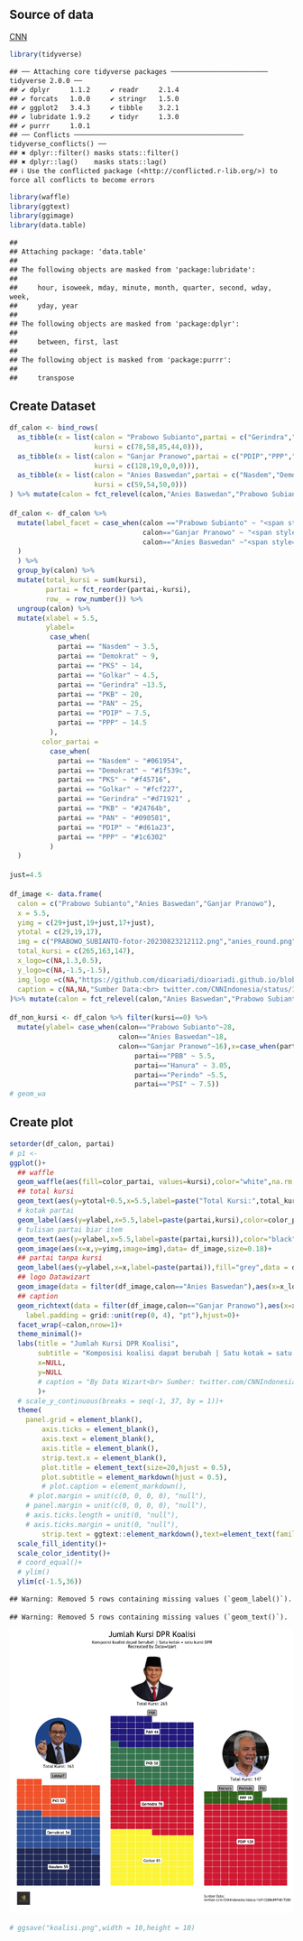 ## Source of data

[CNN](https://twitter.com/CNNIndonesia/status/1691328868974817280)

``` r
library(tidyverse) 
```

    ## ── Attaching core tidyverse packages ──────────────────────── tidyverse 2.0.0 ──
    ## ✔ dplyr     1.1.2     ✔ readr     2.1.4
    ## ✔ forcats   1.0.0     ✔ stringr   1.5.0
    ## ✔ ggplot2   3.4.3     ✔ tibble    3.2.1
    ## ✔ lubridate 1.9.2     ✔ tidyr     1.3.0
    ## ✔ purrr     1.0.1     
    ## ── Conflicts ────────────────────────────────────────── tidyverse_conflicts() ──
    ## ✖ dplyr::filter() masks stats::filter()
    ## ✖ dplyr::lag()    masks stats::lag()
    ## ℹ Use the conflicted package (<http://conflicted.r-lib.org/>) to force all conflicts to become errors

``` r
library(waffle) 
library(ggtext)
library(ggimage)
library(data.table)
```

    ## 
    ## Attaching package: 'data.table'
    ## 
    ## The following objects are masked from 'package:lubridate':
    ## 
    ##     hour, isoweek, mday, minute, month, quarter, second, wday, week,
    ##     yday, year
    ## 
    ## The following objects are masked from 'package:dplyr':
    ## 
    ##     between, first, last
    ## 
    ## The following object is masked from 'package:purrr':
    ## 
    ##     transpose

## Create Dataset

``` r
df_calon <- bind_rows(
  as_tibble(x = list(calon = "Prabowo Subianto",partai = c("Gerindra","PKB","Golkar","PAN","PBB"),
                     kursi = c(78,58,85,44,0))),
  as_tibble(x = list(calon = "Ganjar Pranowo",partai = c("PDIP","PPP","Perindo","Hanura","PSI"),
                     kursi = c(128,19,0,0,0))),
  as_tibble(x = list(calon = "Anies Baswedan",partai = c("Nasdem","Demokrat","PKS","UMMAT"),
                     kursi = c(59,54,50,0)))
) %>% mutate(calon = fct_relevel(calon,"Anies Baswedan","Prabowo Subianto"))

df_calon <- df_calon %>% 
  mutate(label_facet = case_when(calon =="Prabowo Subianto" ~ "<span style='color:grey'>Prabowo</span>",
                                 calon=="Ganjar Pranowo" ~ "<span style='color:red'>Ganjar</span>",
                                 calon=="Anies Baswedan" ~"<span style='color:blue'>Anies</span>"
  )
  ) %>% 
  group_by(calon) %>% 
  mutate(total_kursi = sum(kursi),
         partai = fct_reorder(partai,-kursi),
         row_ = row_number()) %>%
  ungroup(calon) %>%
  mutate(xlabel = 5.5,
         ylabel= 
          case_when(
            partai == "Nasdem" ~ 3.5,
            partai == "Demokrat" ~ 9,
            partai == "PKS" ~ 14,
            partai == "Golkar" ~ 4.5,
            partai == "Gerindra" ~13.5,
            partai == "PKB" ~ 20,
            partai == "PAN" ~ 25,
            partai == "PDIP" ~ 7.5,
            partai == "PPP" ~ 14.5
          ),
        color_partai = 
          case_when(
            partai == "Nasdem" ~ "#061954",
            partai == "Demokrat" ~ "#1f539c",
            partai == "PKS" ~ "#f45716",
            partai == "Golkar" ~ "#fcf227",
            partai == "Gerindra" ~"#d71921" ,
            partai == "PKB" ~ "#24764b",
            partai == "PAN" ~ "#090581",
            partai == "PDIP" ~ "#d61a23",
            partai == "PPP" ~ "#1c6302"
          )
  )

just=4.5

df_image <- data.frame(
  calon = c("Prabowo Subianto","Anies Baswedan","Ganjar Pranowo"),
  x = 5.5,
  yimg = c(29+just,19+just,17+just),
  ytotal = c(29,19,17),
  img = c("PRABOWO_SUBIANTO-fotor-20230823212112.png","anies_round.png","ganjar1-fotor-2023082321189.png"),
  total_kursi = c(265,163,147),
  x_logo=c(NA,1.3,0.5),
  y_logo=c(NA,-1.5,-1.5),
  img_logo =c(NA,"https://github.com/dioariadi/dioariadi.github.io/blob/master/images/2.png?raw=true",NA),
  caption = c(NA,NA,"Sumber Data:<br> twitter.com/CNNIndonesia/status/1691328868974817280")
)%>% mutate(calon = fct_relevel(calon,"Anies Baswedan","Prabowo Subianto"))

df_non_kursi <- df_calon %>% filter(kursi==0) %>% 
  mutate(ylabel= case_when(calon=="Prabowo Subianto"~28,
                           calon=="Anies Baswedan"~18,
                           calon=="Ganjar Pranowo"~16),x=case_when(partai=="UMMAT" ~5.5,
                               partai=="PBB" ~ 5.5,
                               partai=="Hanura" ~ 3.05,
                               partai=="Perindo" ~5.5,
                               partai=="PSI" ~ 7.5))
# geom_wa 
```

## Create plot

``` r
setorder(df_calon, partai)
# p1 <- 
ggplot()+
  ## waffle
  geom_waffle(aes(fill=color_partai, values=kursi),color="white",na.rm = TRUE,flip = TRUE,data = df_calon,alpha=0.9,size=0.2,radius = unit(1, "pt"))+
  ## total kursi
  geom_text(aes(y=ytotal+0.5,x=5.5,label=paste("Total Kursi:",total_kursi)),data = df_image,family="Trebuchet MS")+
  # kotak partai
  geom_label(aes(y=ylabel,x=5.5,label=paste(partai,kursi),color=color_partai),data = df_calon,size=3.5,alpha=1,family="Trebuchet MS",show.legend = F)+
  # tulisan partai biar item
  geom_text(aes(y=ylabel,x=5.5,label=paste(partai,kursi)),color="black",data = df_calon,size=3.5,alpha=1,family="Trebuchet MS")+
  geom_image(aes(x=x,y=yimg,image=img),data= df_image,size=0.18)+
  ## partai tanpa kursi
  geom_label(aes(y=ylabel,x=x,label=paste(partai)),fill="grey",data = df_non_kursi,size=3.5,alpha=1,family="Trebuchet MS")+
  ## logo Datawizart
  geom_image(data = filter(df_image,calon=="Anies Baswedan"),aes(x=x_logo,y=y_logo,image=img_logo),size=0.05)+
  ## caption
  geom_richtext(data = filter(df_image,calon=="Ganjar Pranowo"),aes(x=x_logo,y=y_logo,label=caption),size=3,family="Trebuchet MS",fill = NA, label.color = NA, # remove background and outline
    label.padding = grid::unit(rep(0, 4), "pt"),hjust=0)+
  facet_wrap(~calon,nrow=1)+
  theme_minimal()+
  labs(title = "Jumlah Kursi DPR Koalisi",
       subtitle = "Komposisi koalisi dapat berubah | Satu kotak = satu kursi DPR<br>Recreated by Datawizart",
       x=NULL,
       y=NULL
       # caption = "By Data Wizart<br> Sumber: twitter.com/CNNIndonesia/status/1691328868974817280"
       )+
  # scale_y_continuous(breaks = seq(-1, 37, by = 1))+
  theme(
    panel.grid = element_blank(),
        axis.ticks = element_blank(),
        axis.text = element_blank(),
        axis.title = element_blank(),
        strip.text.x = element_blank(),
        plot.title = element_text(size=20,hjust = 0.5),
        plot.subtitle = element_markdown(hjust = 0.5),
        # plot.caption = element_markdown(),
     # plot.margin = unit(c(0, 0, 0, 0), "null"),
    # panel.margin = unit(c(0, 0, 0, 0), "null"),
    # axis.ticks.length = unit(0, "null"),
    # axis.ticks.margin = unit(0, "null"),
        strip.text = ggtext::element_markdown(),text=element_text(family = "Trebuchet MS"))+
  scale_fill_identity()+
  scale_color_identity()+
  # coord_equal()+
  # ylim()
  ylim(c(-1.5,36))
```

    ## Warning: Removed 5 rows containing missing values (`geom_label()`).

    ## Warning: Removed 5 rows containing missing values (`geom_text()`).

![](plot-1.png)

``` r
# ggsave("koalisi.png",width = 10,height = 10)
```
